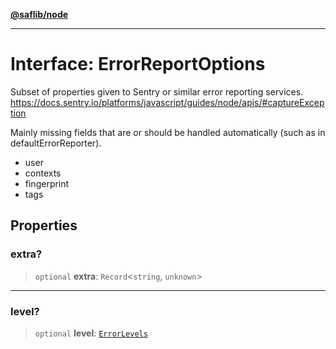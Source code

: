 [**@saflib/node**](../index.md)

---

# Interface: ErrorReportOptions

Subset of properties given to Sentry or similar error reporting services.
https://docs.sentry.io/platforms/javascript/guides/node/apis/#captureException

Mainly missing fields that are or should be handled automatically (such as in defaultErrorReporter).

- user
- contexts
- fingerprint
- tags

## Properties

### extra?

> `optional` **extra**: `Record`\<`string`, `unknown`\>

---

### level?

> `optional` **level**: [`ErrorLevels`](../type-aliases/ErrorLevels.md)
